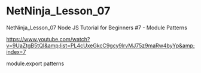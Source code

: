 # NetNinja_Lesson_07

NetNinja_Lesson_07  Node JS Tutorial for Beginners #7 - Module Patterns  

https://www.youtube.com/watch?v=9UaZtgB5tQI&amp;list=PL4cUxeGkcC9gcy9lrvMJ75z9maRw4byYp&amp;index=7  

module.export patterns
